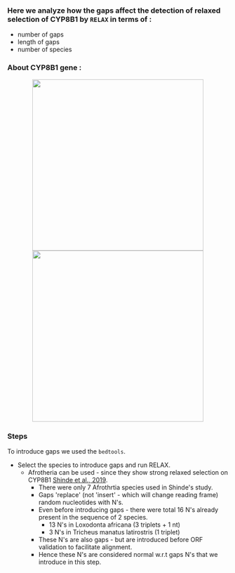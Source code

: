 ### Here we analyze how the gaps affect the detection of relaxed selection of CYP8B1 by `RELAX` in terms of :
- number of gaps
- length of gaps 
- number of species

### About CYP8B1 gene :

<p align="center">
  <img src="https://taz02g.dm.files.1drv.com/y4mu1DshNT16gYNWFpWnG5Yc7k7xE0tPAv-pyMjrl0ogXbJxMX-5Fd3zfAIRcLtXabY1p1gT31qAm4Jm2Zu-bp6rTgAMAY4Gk3zThXyy4Vt7iKKgupjdf3ZjwNqoIzh_xOwxFpIR_wc9kfPZjPQmT-fGu_OxC7UITmLAaHGRHV5TbNd7umfu_xDAJTBXoiGNzgLAZ_vC_wKSySlhVxkBHShCQ?width=359&height=381&cropmode=none" width="390">
  <img src="https://hki6ig.dm.files.1drv.com/y4mh8e8-Q0lnc4OlpVCjNPNqOkF-KIIdGO6smfwMhjM4eecVzfA97gUcWmfKCvY3y5tQePZm8VzTaiq4x3KvO_CQ9AyZFhlczD1mfJgVDgea4zAgcVI1dr2lxck6UsovPheBW8I7HSLImYkVCAktBdawuaJ0RNO76eTKZxNIJ3Ea0a_vyZ9ZrGvg2dmcVlHjb-KkPeGCt3tItAUh4JqQA_Dkw?width=397&height=442&cropmode=none" width="390">
</p> 

### Steps

To introduce gaps we used the `bedtools`.

- Select the species to introduce gaps and run RELAX.
  - Afrotheria can be used - since they show strong relaxed selection on CYP8B1 [Shinde et al., 2019](https://link.springer.com/article/10.1007/s00239-019-09903-6?fbclid=IwAR2UL_uHcWkEfqa1GyJsq95N_t_Lcaq7TOn1UpFVNj-2ikDJnUEbHi0ZBCQ#Sec2). 
    - There were only 7 Afrothrtia species used in Shinde's study.
    - Gaps 'replace' (not 'insert' - which will change reading frame) random nucleotides with N's.
    - Even before introducing gaps - there were total 16 N's already present in the sequence of 2 species.
      - 13 N's in Loxodonta africana (3 triplets + 1 nt)
      - 3 N's in Tricheus manatus latirostris (1 triplet)
    - These N's are also gaps - but are introduced before ORF validation to facilitate alignment.
    - Hence these N's are considered normal w.r.t gaps N's that we introduce in this step.
